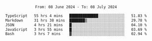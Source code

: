 <div align="center">
<p style="text-align: center;">
<!--START_SECTION:waka-->

```txt
From: 08 June 2024 - To: 08 July 2024

TypeScript   55 hrs 4 mins   █████████████░░░░░░░░░░░░   51.83 %
Markdown     31 hrs 38 mins  ███████▒░░░░░░░░░░░░░░░░░   29.78 %
JSON         4 hrs 21 mins   █░░░░░░░░░░░░░░░░░░░░░░░░   04.10 %
JavaScript   3 hrs 55 mins   █░░░░░░░░░░░░░░░░░░░░░░░░   03.69 %
Bash         3 hrs 7 mins    ▓░░░░░░░░░░░░░░░░░░░░░░░░   02.94 %
```

<!--END_SECTION:waka-->
</p>
</div>
